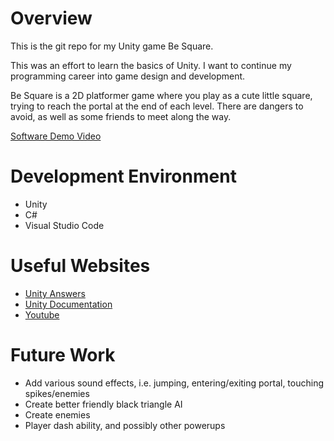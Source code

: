 # Overview

This is the git repo for my Unity game Be Square.

This was an effort to learn the basics of Unity. I want to continue my programming career into game design and development.

Be Square is a 2D platformer game where you play as a cute little square, trying to reach the portal at the end of each level. There are dangers to avoid, as well as some friends to meet along the way.

[Software Demo Video](https://youtu.be/pyilR_xM5cA)

# Development Environment

* Unity
* C#
* Visual Studio Code

# Useful Websites

* [Unity Answers](https://answers.unity.com/index.html)
* [Unity Documentation](https://docs.unity.com/)
* [Youtube](https://www.youtube.com/)

# Future Work

* Add various sound effects, i.e. jumping, entering/exiting portal, touching spikes/enemies
* Create better friendly black triangle AI
* Create enemies
* Player dash ability, and possibly other powerups